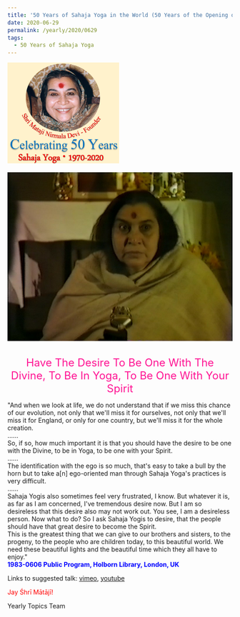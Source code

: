 ```yaml
---
title: '50 Years of Sahaja Yoga in the World (50 Years of the Opening of the Sahasrāra Chakra), Post 21'
date: 2020-06-29
permalink: /yearly/2020/0629
tags:
  - 50 Years of Sahaja Yoga
---
```


<div style="text-align: left"><img src="/images/Celebrating50YearsSahajaYoga.png" width="250" /></div><br>

<div style="text-align: center"><img src="/images/image448.tiff" /></div>

<br>
<p style="color:DeepPink; text-align:center">
<font size="+2"><b></b>Have The Desire To Be One With The Divine, To Be In Yoga, To Be One With Your Spirit<br></font>
</p>

<p>
"And when we look at life, we do not understand that if we miss this chance of our evolution, not only that we'll miss it for ourselves, not only that we'll miss it for England, or only for one country, but we'll miss it for the whole creation.<br>
......<br>
So, if so, how much important it is that you should have the desire to be one with the Divine, to be in Yoga, to be one with your Spirit.<br>
......<br>
The identification with the ego is so much, that's easy to take a bull by the horn but to take a[n] ego-oriented man through Sahaja Yoga's practices is very difficult.<br>
......<br>
Sahaja Yogis also sometimes feel very frustrated, I know. But whatever it is, as far as I am concerned, I've tremendous desire now. But I am so desireless that this desire also may not work out. You see, I am a desireless person. Now what to do? So I ask Sahaja Yogis to desire, that the people should have that great desire to become the Spirit.<br>
This is the greatest thing that we can give to our brothers and sisters, to the progeny, to the people who are children today, to this beautiful world. We need these beautiful lights and the beautiful time which they all have to enjoy."<br>
<font color="blue"><b>1983-0606 Public Program, Holborn Library, London, UK</b></font><br>
</p>

Links to suggested talk: <a href="https://vimeo.com/122435817"> vimeo</a>, <a href="https://www.youtube.com/watch?v=E0EEPeQosJg"> youtube</a><br>

<p style="color:red;">Jay Śhrī Mātājī!<br></p>

Yearly Topics Team